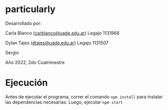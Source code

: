 # particularly

Desarrollado por:

Carla Blanco (carblanco@uade.edu.ar)
Legajo 1131968

Dylan Tajes (dtajes@uade.edu.ar)
Legajo 1131507

Sergio


Año 2022, 2do Cuatrimestre

# Ejecución
Antes de ejecutar el programa, correr el comando `npm install` para instalar las dependencias necesarias.
Luego, ejecutar `npm start`
